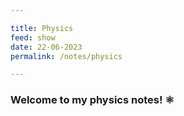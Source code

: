 ```yaml
---

title: Physics
feed: show
date: 22-06-2023
permalink: /notes/physics

---
```


### Welcome to my physics notes! ⚛️

 